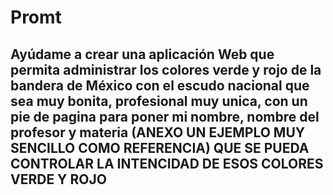 # Promt
## Ayúdame a crear una aplicación Web que permita administrar los colores verde y rojo de la bandera de México con el escudo nacional que sea muy bonita, profesional muy unica, con un pie de pagina para poner mi nombre, nombre del profesor y materia (ANEXO UN EJEMPLO MUY SENCILLO COMO REFERENCIA) QUE SE PUEDA CONTROLAR LA INTENCIDAD DE ESOS COLORES VERDE Y ROJO

